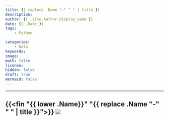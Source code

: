 ```yaml
---
title: {{ replace .Name "-" " " | title }}
description: 
author: {{ .Site.Author.display_name }}
date: {{ .Date }}
tags:
    - Python

categories:
    - Data
keywords: 
image: 
math: false
license: 
hidden: false
draft: true
mermaid: false
---
```





------------------------
{{<fin "{{ lower .Name}}"  "{{ replace .Name "-" " " | title }}">}}
![](https://camo.githubusercontent.com/c3f856bacd5b09669157ed4774f80fb9d8622dd45ce8fdf2990d3552db99bd27/68747470733a2f2f7777772e6275796d6561636f666665652e636f6d2f6173736574732f696d672f637573746f6d5f696d616765732f6f72616e67655f696d672e706e67)
------------------------